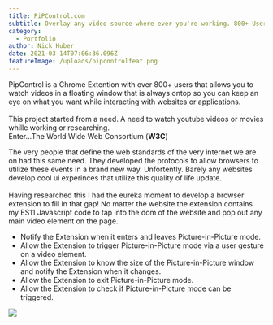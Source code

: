 ```yaml
---
title: PiPControl.com
subtitle: Overlay any video source where ever you're working. 800+ Users
category:
  - Portfolio
author: Nick Huber
date: 2021-03-14T07:06:36.096Z
featureImage: /uploads/pipcontrolfeat.png
---
```

PipControl is a Chrome Extention with over 800+ users that allows you to watch videos in a floating window that is always ontop so you can keep an eye on what you want while interacting with websites or applications.\
\
This project started from a need. A need to watch youtube videos or movies whille working or researching. \
Enter...The World Wide Web Consortium (**W3C**)

The very people that define the web standards of the very internet we are on had this same need. They developed the protocols to allow browsers to utilize these events in a brand new way. Unfortently. Barely any websites develop cool ui experinces that utilize this quality of life update. \
\
Having researched this I had the eureka moment to develop a browser extension to fill in that gap! No matter the website the extension contains my ES11 Javascript code to tap into the dom of the website and pop out any main video element on the page.

* Notify the Extension when it enters and leaves Picture-in-Picture mode.
* Allow the Extension to trigger Picture-in-Picture mode via a user gesture on a video element.
* Allow the Extension to know the size of the Picture-in-Picture window and notify the Extension when it changes.
* Allow the Extension to exit Picture-in-Picture mode.
* Allow the Extension to check if Picture-in-Picture mode can be triggered.



![](/uploads/pipcontrolwebsite.png)
